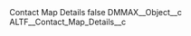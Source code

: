 <?xml version="1.0" encoding="UTF-8"?>
<CustomMetadata xmlns="http://soap.sforce.com/2006/04/metadata" xmlns:xsi="http://www.w3.org/2001/XMLSchema-instance" xmlns:xsd="http://www.w3.org/2001/XMLSchema">
    <label>Contact Map Details</label>
    <protected>false</protected>
    <values>
        <field>DMMAX__Object__c</field>
        <value xsi:type="xsd:string">ALTF__Contact_Map_Details__c</value>
    </values>
</CustomMetadata>
